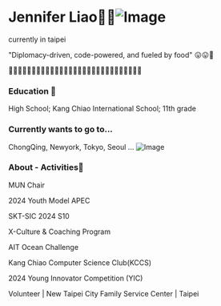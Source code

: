 # Jennifer Liao🦩🥞![Image](https://github.com/user-attachments/assets/d2128daf-09c0-4e64-9931-a65df428db3d)
currently in taipei

"Diplomacy-driven, code-powered, and fueled by food" 😛😛🥑

🍟🧀🍔🥚🍕🥟🍣🧈🥞🍱🍳🥦🍠🍡🥮🍯🍩🍿🍫🍮🧊🥩🥓🍗🍑🍒🍓🍉🍋
### Education 🫧
High School; Kang Chiao International School; 11th grade

### Currently wants to go to...
ChongQing, Newyork, Tokyo, Seoul ...
![Image](https://github.com/user-attachments/assets/00d6d1c8-ed05-4e06-b308-a1f67bb89237)
### About - Activities🌺

MUN Chair

2024 Youth Model APEC

SKT-SIC 2024 S10

X-Culture & Coaching Program

AIT Ocean Challenge

Kang Chiao Computer Science Club(KCCS)

2024 Young Innovator Competition (YIC) 

Volunteer | New Taipei City Family Service Center | Taipei
